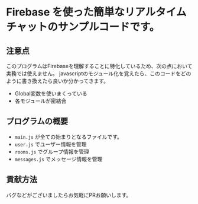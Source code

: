 # Firebase を使った簡単なリアルタイムチャットのサンプルコードです。

## 注意点
このプログラムはFirebaseを理解することに特化しているため、次の点において実務では使えません。
javascriptのモジュール化を覚えたら、このコードをどのように書き換えたら良いか分かってきます。

- Global変数を使いまくっている
- 各モジュールが密結合

## プログラムの概要

- `main.js` が全ての始まりとなるファイルです。
- `user.js` でユーザー情報を管理
- `rooms.js` でグループ情報を管理
- `messages.js` でメッセージ情報を管理

## 貢献方法
バグなどがございましたらお気軽にPRお願いします。
